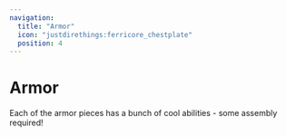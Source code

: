 ```yaml
---
navigation:
  title: "Armor"
  icon: "justdirethings:ferricore_chestplate"
  position: 4
---
```


# Armor

Each of the armor pieces has a bunch of cool abilities - some assembly required!

<SubPages />